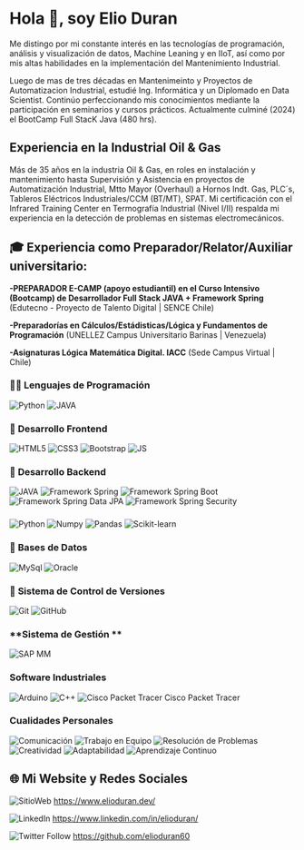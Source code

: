 # Hola 👋, soy Elio Duran

Me distingo por mi constante interés en las tecnologías de programación, análisis y visualización de datos, Machine Leaning y en IIoT, así como por mis altas habilidades en la implementación del Mantenimiento Industrial. 

Luego de mas de tres décadas en Mantenimeinto y Proyectos de Automatizacion Industrial, estudié Ing. Informática y un Diplomado en Data Scientist. Continúo perfeccionando mis conocimientos mediante la participación en seminarios y cursos prácticos. Actualmente culminé (2024) el BootCamp Full StacK Java (480 hrs).

## Experiencia en la Industrial Oil & Gas
Más de 35 años en la industria Oil & Gas, en roles en instalación y mantenimiento hasta Supervisión y Asistencia en proyectos de Automatización Industrial, Mtto Mayor (Overhaul) a Hornos Indt. Gas, PLC´s, Tableros Eléctricos Industriales/CCM (BT/MT), SPAT. Mi certificación con el Infrared Training Center en Termografía Industrial (Nivel I/II) respalda mi experiencia en la detección de problemas en sistemas electromecánicos.

## 🎓 Experiencia como Preparador/Relator/Auxiliar universitario:

**-PREPARADOR E-CAMP (apoyo estudiantil) en el Curso Intensivo (Bootcamp) de Desarrollador Full Stack JAVA + Framework Spring** (Edutecno - Proyecto de Talento Digital | SENCE Chile)

**-Preparadorías en Cálculos/Estádisticas/Lógica y Fundamentos de Programación** (UNELLEZ Campus Universitario Barinas  | Venezuela)

**-Asignaturas Lógica Matemática Digital. IACC** (Sede Campus Virtual | Chile)

### 🧑‍💻 **Lenguajes de Programación**

![Python](https://img.shields.io/badge/python-3670A0?style=for-the-badge&logo=python&logoColor=ffdd54) ![JAVA](https://img.shields.io/badge/Java-ED8B00?style=for-the-badge&logo=openjdk&logoColor=white)

### 🎨 **Desarrollo Frontend**

![HTML5](https://img.shields.io/badge/HTML5-E34F26?style=for-the-badge&logo=html5&logoColor=white) ![CSS3](https://img.shields.io/badge/CSS3-1572B6?style=for-the-badge&logo=css3&logoColor=white) ![Bootstrap](https://img.shields.io/badge/Bootstrap-563D7C?style=for-the-badge&logo=bootstrap&logoColor=white) ![JS](https://shields.io/badge/-javascript-4377cb?logo=javascript)

### 🔨 **Desarrollo Backend**

![JAVA](https://img.shields.io/badge/Java-ED8B00?style=for-the-badge&logo=openjdk&logoColor=white) ![Framework Spring](https://img.shields.io/badge/Spring%20framework-6DB33F?style=for-the-badge&logo=spring&logoColor=white) ![Framework Spring Boot](https://img.shields.io/badge/SpringBoot-6DB33F?style=for-the-badge&logo=Spring&logoColor=white) ![Framework Spring Data JPA](https://img.shields.io/badge/Spring_data_jpa-6DB33F?style=for-the-badge&logo=SpringSecurity&logoColor=white) ![Framework Spring Security](https://img.shields.io/badge/Spring%20Security-6DB33F?style=for-the-badge&logo=springsecurity&logoColor=white) 
###
![Python](https://img.shields.io/badge/python-3670A0?style=for-the-badge&logo=python&logoColor=ffdd54) ![Numpy](https://img.shields.io/badge/Numpy-777BB4?style=for-the-badge&logo=numpy&logoColor=white) ![Pandas](https://img.shields.io/badge/-Pandas-333333?style=flat&logo=pandas) ![Scikit-learn](https://img.shields.io/badge/scikit%20learn-F7931E?style=for-the-badge&logo=scikit-learn&logoColor=white)

### 🔧 **Bases de Datos**

![MySql](https://shields.io/badge/MySQL-lightgrey?style=for-the-badge&logo=mysql&logoColor=white&labelColor=blue) ![Oracle](https://img.shields.io/badge/Oracle-F80000?style=for-the-badge&logo=Oracle&logoColor=white) 

### 📝 **Sistema de Control de Versiones**

![Git](https://img.shields.io/badge/Git-F05033?style=for-the-badge&logo=git&logoColor=white) ![GitHub](https://img.shields.io/badge/GitHub-181717?style=for-the-badge&logo=github&logoColor=white)

###  **Sistema de Gestión **

![SAP MM](https://img.shields.io/badge/-SAP-0FAAFF?style=flat&logo=sap&logoColor=white)

### **Software Industriales**

![Arduino](https://img.shields.io/badge/Arduino-00878F?logo=arduino&logoColor=fff&style=plastic)
![C++](https://img.shields.io/badge/-C++-blue?logo=cplusplus)
![Cisco Packet Tracer](https://img.shields.io/badge/Cisco-1BA0D7?logo=cisco&logoColor=fff&style=for-the-badge) Cisco Packet Tracer


### **Cualidades Personales**

![Comunicación](https://img.shields.io/badge/Comunicación-000000?style=for-the-badge) ![Trabajo en Equipo](https://img.shields.io/badge/Trabajo%20en%20Equipo-000000?style=for-the-badge) ![Resolución de Problemas](https://img.shields.io/badge/Resolución%20de%20Problemas-000000?style=for-the-badge) ![Creatividad](https://img.shields.io/badge/Creatividad-000000?style=for-the-badge) ![Adaptabilidad](https://img.shields.io/badge/Adaptabilidad-000000?style=for-the-badge) ![Aprendizaje Continuo](https://img.shields.io/badge/Aprendizaje%20Continuo-000000?style=for-the-badge)

## 🌐 Mi Website y Redes Sociales

![SitioWeb](https://img.shields.io/badge/google-4285F4?style=for-the-badge&logo=google&logoColor=white) https://www.elioduran.dev/


![LinkedIn](https://img.shields.io/badge/LinkedIn-0077B5?style=for-the-badge&logo=linkedin&logoColor=white/)  https://www.linkedin.com/in/elioduran/


![Twitter Follow](https://img.shields.io/twitter/follow/maktub82.svg?style=social&label=Follow) https://github.com/elioduran60

